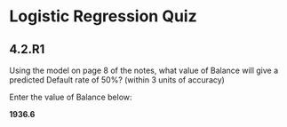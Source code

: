 # Logistic Regression Quiz

## 4.2.R1

Using the model on page 8 of the notes, what value of Balance will give a predicted Default rate of 50%? (within 3 units of accuracy)

Enter the value of Balance below:

**1936.6**